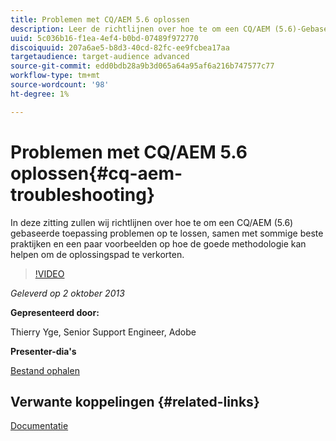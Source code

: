 ```yaml
---
title: Problemen met CQ/AEM 5.6 oplossen
description: Leer de richtlijnen over hoe te om een CQ/AEM (5.6)-Gebaseerde toepassing problemen op te lossen, samen met sommige beste praktijken en een paar voorbeelden op hoe de goede methodologie kan helpen de oplossingspad verkorten.
uuid: 5c036b16-f1ea-4ef4-b0bd-07489f972770
discoiquuid: 207a6ae5-b8d3-40cd-82fc-ee9fcbea17aa
targetaudience: target-audience advanced
source-git-commit: edd0bdb28a9b3d065a64a95af6a216b747577c77
workflow-type: tm+mt
source-wordcount: '98'
ht-degree: 1%

---
```


# Problemen met CQ/AEM 5.6 oplossen{#cq-aem-troubleshooting}

In deze zitting zullen wij richtlijnen over hoe te om een CQ/AEM (5.6) gebaseerde toepassing problemen op te lossen, samen met sommige beste praktijken en een paar voorbeelden op hoe de goede methodologie kan helpen om de oplossingspad te verkorten.

>[!VIDEO](https://video.tv.adobe.com/v/19571/?quality=9)

*Geleverd op 2 oktober 2013*

**Gepresenteerd door:**

Thierry Yge, Senior Support Engineer, Adobe

**Presenter-dia&#39;s**

[Bestand ophalen](assets/gems-cq-troubleshoot-ppt-2.pdf)

## Verwante koppelingen {#related-links}

[Documentatie](http://docs.adobe.com/docs/en/cq/current/howto/troubleshoot.html)
